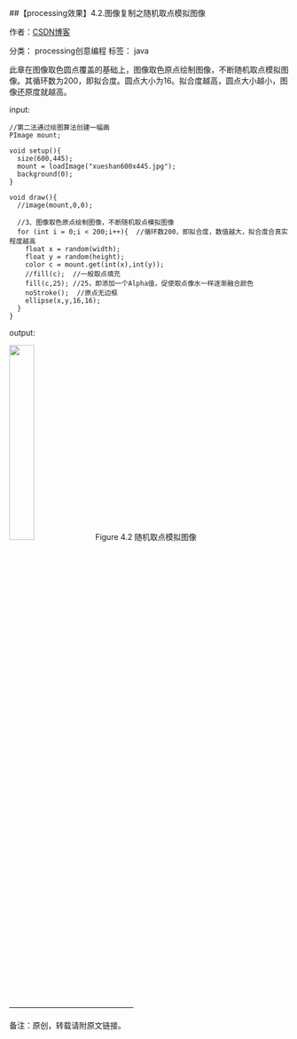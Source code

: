 ##【processing效果】4.2.图像复制之随机取点模拟图像

作者：[CSDN博客](https://blog.csdn.net/liaowang010)

分类： processing创意编程  标签： java

此章在图像取色圆点覆盖的基础上，图像取色原点绘制图像，不断随机取点模拟图像。其循环数为200，即拟合度。圆点大小为16。拟合度越高，圆点大小越小，图像还原度就越高。

input:

```
//第二法通过绘图算法创建一幅画
PImage mount;
 
void setup(){
  size(600,445);
  mount = loadImage("xueshan600x445.jpg");
  background(0);
}
 
void draw(){
  //image(mount,0,0);
  
  //3、图像取色原点绘制图像，不断随机取点模拟图像
  for (int i = 0;i < 200;i++){  //循环数200，即拟合度，数值越大，拟合度合真实程度越高
    float x = random(width);
    float y = random(height);
    color c = mount.get(int(x),int(y));
    //fill(c);  //一般取点填充
    fill(c,25); //25，即添加一个Alpha值，促使取点像水一样逐渐融合颜色
    noStroke();  //原点无边框
    ellipse(x,y,16,16);
  }
}
```

output:

<left>
<img src="https://img-blog.csdnimg.cn/95a6486eb92c4d97b299cbb51aab813c.png" width="30%" height="30%" />
Figure 4.2 随机取点模拟图像
</left>

————————————————

备注：原创，转载请附原文链接。